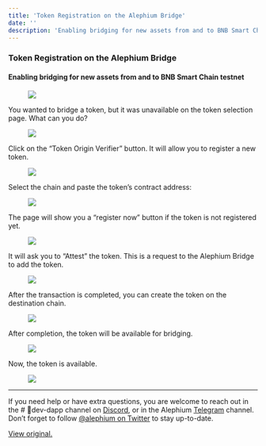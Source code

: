 ```yaml
---
title: 'Token Registration on the Alephium Bridge'
date: ''
description: 'Enabling bridging for new assets from and to BNB Smart Chain testnet'
---
```


### Token Registration on the Alephium Bridge

#### Enabling bridging for new assets from and to BNB Smart Chain testnet

<figure id="17a4" class="graf graf--figure graf-after--h4">
<img src="https://cdn-images-1.medium.com/max/800/0*47VCp92ucmNGeCMC.png" class="graf-image" data-image-id="0*47VCp92ucmNGeCMC.png" />
</figure>

You wanted to bridge a token, but it was unavailable on the token selection page. What can you do?

<figure id="095d" class="graf graf--figure graf-after--p">
<img src="https://cdn-images-1.medium.com/max/800/1*kdHtUg7vglTiu8aC-S3QtQ.png" class="graf-image" data-image-id="1*kdHtUg7vglTiu8aC-S3QtQ.png" data-width="1402" data-height="912" />
</figure>

Click on the “Token Origin Verifier” button. It will allow you to register a new token.

<figure id="eea5" class="graf graf--figure graf-after--p">
<img src="https://cdn-images-1.medium.com/max/800/1*RyH410_tAelEkSdNaleQ2w.png" class="graf-image" data-image-id="1*RyH410_tAelEkSdNaleQ2w.png" data-width="1262" data-height="947" />
</figure>

Select the chain and paste the token’s contract address:

<figure id="2e1c" class="graf graf--figure graf-after--p">
<img src="https://cdn-images-1.medium.com/max/800/1*mgv7EzMeXGit_R5r5KHJgA.png" class="graf-image" data-image-id="1*mgv7EzMeXGit_R5r5KHJgA.png" data-width="998" data-height="762" />
</figure>

The page will show you a “register now” button if the token is not registered yet.

<figure id="b528" class="graf graf--figure graf-after--p">
<img src="https://cdn-images-1.medium.com/max/800/1*rDEsw_y_ZxR8HqEuBETs_g.png" class="graf-image" data-image-id="1*rDEsw_y_ZxR8HqEuBETs_g.png" data-width="780" data-height="978" />
</figure>

It will ask you to “Attest” the token. This is a request to the Alephium Bridge to add the token.

<figure id="24fa" class="graf graf--figure graf-after--p">
<img src="https://cdn-images-1.medium.com/max/800/1*NVfFv3ndTXR2Gf-cOA2aqw.png" class="graf-image" data-image-id="1*NVfFv3ndTXR2Gf-cOA2aqw.png" data-width="1236" data-height="950" />
</figure>

After the transaction is completed, you can create the token on the destination chain.

<figure id="05e0" class="graf graf--figure graf-after--p">
<img src="https://cdn-images-1.medium.com/max/800/1*r6byjjnJYWGNvHx98cosXQ.png" class="graf-image" data-image-id="1*r6byjjnJYWGNvHx98cosXQ.png" data-width="1137" data-height="971" />
</figure>

After completion, the token will be available for bridging.

<figure id="ae85" class="graf graf--figure graf-after--p">
<img src="https://cdn-images-1.medium.com/max/800/1*RnIQT-NGqfhshNYLZ-zuPQ.png" class="graf-image" data-image-id="1*RnIQT-NGqfhshNYLZ-zuPQ.png" data-width="987" data-height="974" />
</figure>

Now, the token is available.

<figure id="81f2" class="graf graf--figure graf-after--p graf--trailing">
<img src="https://cdn-images-1.medium.com/max/800/1*A62BsTG-xNtzeTbd0Ol27Q.png" class="graf-image" data-image-id="1*A62BsTG-xNtzeTbd0Ol27Q.png" data-width="961" data-height="946" />
</figure>

---

If you need help or have extra questions, you are welcome to reach out in the \# 🎨dev-dapp channel on <a href="https://alephium.org/discord/" class="markup--anchor markup--p-anchor" data-href="https://alephium.org/discord/" rel="noopener ugc nofollow noopener noopener" target="_blank">Discord</a>, or in the Alephium <a href="https://t.me/alephiumgroup" class="markup--anchor markup--p-anchor" data-href="https://t.me/alephiumgroup" rel="noopener ugc nofollow noopener noopener" target="_blank">Telegram</a> channel. Don’t forget to follow <a href="https://twitter.com/alephium" class="markup--anchor markup--p-anchor" data-href="https://twitter.com/alephium" rel="noopener ugc nofollow noopener noopener" target="_blank">@alephium on Twitter</a> to stay up-to-date.

[View original.](https://medium.com/p/d849e8685c1b)
